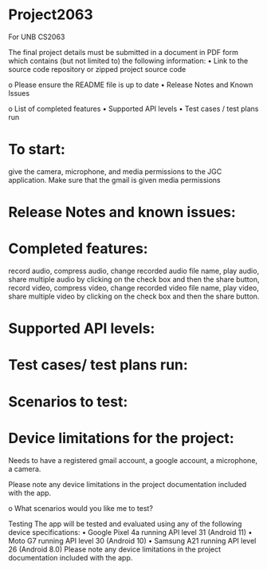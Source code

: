 # Project2063
 For UNB CS2063
 
 
The final project details must be submitted in a document in PDF form which contains (but not
limited to) the following information:
• Link to the source code repository or zipped project source code

o Please ensure the README file is up to date
• Release Notes and Known Issues

o List of completed features
• Supported API levels
• Test cases / test plans run

# To start:
give the camera, microphone, and media permissions to the JGC application.
Make sure that the gmail is given media permissions

# Release Notes and known issues:

# Completed features:
record audio, compress audio, change recorded audio file name, play audio, share multiple audio by clicking on the check box and then the share button, record video, compress video, change recorded video file name, play video, share multiple video by clicking on the check box and then the share button.

# Supported API levels:

# Test cases/ test plans run:

# Scenarios to test:

# Device limitations for the project:
Needs to have a registered gmail account, a google account, a microphone, a camera.

Please note any device limitations in the project documentation included with the app.


o What scenarios would you like me to test?

Testing
The app will be tested and evaluated using any of the following device specifications:
• Google Pixel 4a running API level 31 (Android 11)
• Moto G7 running API level 30 (Android 10)
• Samsung A21 running API level 26 (Android 8.0)
Please note any device limitations in the project documentation included with the app.
